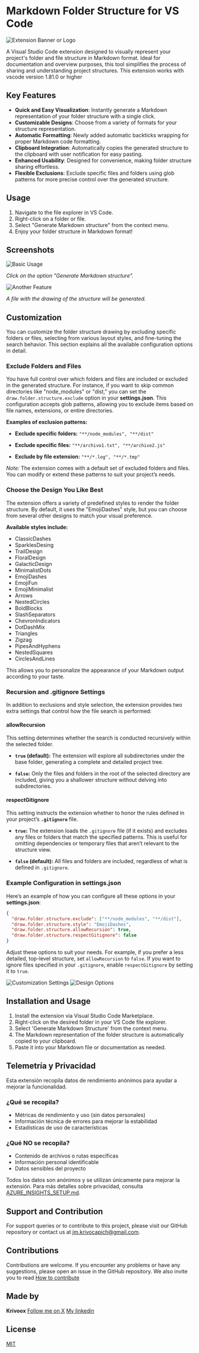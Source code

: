 # Markdown Folder Structure for VS Code

![Extension Banner or Logo](./src/assets/drawstructurelogo.png)

A Visual Studio Code extension designed to visually represent your project's folder and file structure in Markdown format. Ideal for documentation and overview purposes, this tool simplifies the process of sharing and understanding project structures.
This extension works with vscode version 1.81.0 or higher

## Key Features

- **Quick and Easy Visualization**: Instantly generate a Markdown representation of your folder structure with a single click.
- **Customizable Designs**: Choose from a variety of formats for your structure representation.
- **Automatic Formatting**: Newly added automatic backticks wrapping for proper Markdown code formatting.
- **Clipboard Integration**: Automatically copies the generated structure to the clipboard with user notification for easy pasting.
- **Enhanced Usability**: Designed for convenience, making folder structure sharing effortless.
- **Flexible Exclusions**: Exclude specific files and folders using glob patterns for more precise control over the generated structure.

## Usage

1. Navigate to the file explorer in VS Code.
2. Right-click on a folder or file.
3. Select "Generate Markdown structure" from the context menu.
4. Enjoy your folder structure in Markdown format!

## Screenshots

![Basic Usage](./src/assets/screen01.png)

_Click on the option "Generate Markdown structure"._

![Another Feature](./src/assets/screen02.png)

_A file with the drawing of the structure will be generated._

## Customization

You can customize the folder structure drawing by excluding specific folders or files, selecting from various layout styles, and fine-tuning the search behavior. This section explains all the available configuration options in detail.

### Exclude Folders and Files

You have full control over which folders and files are included or excluded in the generated structure. For instance, if you want to skip common directories like "node_modules" or "dist," you can set the `draw.folder.structure.exclude` option in your **settings.json**. This configuration accepts glob patterns, allowing you to exclude items based on file names, extensions, or entire directories.

**Examples of exclusion patterns:**

- **Exclude specific folders:**
  `"**/node_modules", "**/dist"`

- **Exclude specific files:**
  `"**/archivo1.txt", "**/archivo2.js"`

- **Exclude by file extension:**
  `"**/*.log", "**/*.tmp"`

_Note:_ The extension comes with a default set of excluded folders and files. You can modify or extend these patterns to suit your project’s needs.

### Choose the Design You Like Best

The extension offers a variety of predefined styles to render the folder structure. By default, it uses the "EmojiDashes" style, but you can choose from several other designs to match your visual preference.

**Available styles include:**

- ClassicDashes
- SparklesDesing
- TrailDesign
- FloralDesign
- GalacticDesign
- MinimalistDots
- EmojiDashes
- EmojiFun
- EmojiMinimalist
- Arrows
- NestedCircles
- BoldBlocks
- SlashSeparators
- ChevronIndicators
- DotDashMix
- Triangles
- Zigzag
- PipesAndHyphens
- NestedSquares
- CirclesAndLines

This allows you to personalize the appearance of your Markdown output according to your taste.

### Recursion and .gitignore Settings

In addition to exclusions and style selection, the extension provides two extra settings that control how the file search is performed:

#### allowRecursion

This setting determines whether the search is conducted recursively within the selected folder.

- **`true` (default):**
  The extension will explore all subdirectories under the base folder, generating a complete and detailed project tree.

- **`false`:**
  Only the files and folders in the root of the selected directory are included, giving you a shallower structure without delving into subdirectories.

#### respectGitignore

This setting instructs the extension whether to honor the rules defined in your project’s **`.gitignore`** file.

- **`true`:**
  The extension loads the `.gitignore` file (if it exists) and excludes any files or folders that match the specified patterns. This is useful for omitting dependencies or temporary files that aren’t relevant to the structure view.

- **`false` (default):**
  All files and folders are included, regardless of what is defined in `.gitignore`.

### Example Configuration in settings.json

Here’s an example of how you can configure all these options in your **settings.json**:

```json
{
  "draw.folder.structure.exclude": ["**/node_modules", "**/dist"],
  "draw.folder.structure.style": "EmojiDashes",
  "draw.folder.structure.allowRecursion": true,
  "draw.folder.structure.respectGitignore": false
}
```

Adjust these options to suit your needs. For example, if you prefer a less detailed, top-level structure, set `allowRecursion` to `false`. If you want to ignore files specified in your `.gitignore`, enable `respectGitignore` by setting it to `true`.

![Customization Settings](./src/assets/screen03.png)
![Design Options](./src/assets/cap-style-screen.gif)

## Installation and Usage

1. Install the extension via Visual Studio Code Marketplace.
2. Right-click on the desired folder in your VS Code file explorer.
3. Select 'Generate Markdown Structure' from the context menu.
4. The Markdown representation of the folder structure is automatically copied to your clipboard.
5. Paste it into your Markdown file or documentation as needed.

## Telemetría y Privacidad

Esta extensión recopila datos de rendimiento anónimos para ayudar a mejorar la funcionalidad.

### ¿Qué se recopila?

- Métricas de rendimiento y uso (sin datos personales)
- Información técnica de errores para mejorar la estabilidad
- Estadísticas de uso de características

### ¿Qué NO se recopila?

- Contenido de archivos o rutas específicas
- Información personal identificable
- Datos sensibles del proyecto

Todos los datos son anónimos y se utilizan únicamente para mejorar la extensión. Para más detalles sobre privacidad, consulta [AZURE_INSIGHTS_SETUP.md](./AZURE_INSIGHTS_SETUP.md).

## Support and Contribution

For support queries or to contribute to this project, please visit our GitHub repository or contact us at [jm.krivocapich@gmail.com]('').

## Contributions

Contributions are welcome. If you encounter any problems or have any suggestions, please open an issue in the GitHub repository. We also invite you to read [How to contribute](./CONTRIBUTING.md)

## Made by

**Krivoox**
[Follow me on X](https://twitter.com/jkrivoox)
[My linkedin](https://www.linkedin.com/in/juan-manuel-krivocapich/)

## License

[MIT](./LICENSE.md)

